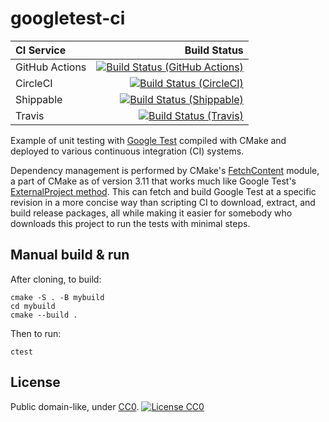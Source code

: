 # googletest-ci
 

| **CI Service** | Build Status |
|:---------------|-------------:|
| GitHub Actions | [![Build Status (GitHub Actions)](https://github.com/GHF/googletest-ci/workflows/CMake%20Tests/badge.svg)](https://github.com/GHF/googletest-ci/actions?query=workflow%3A"CMake%20Tests") |
| CircleCI | [![Build Status (CircleCI)](https://circleci.com/gh/GHF/googletest-ci.svg?style=svg)](https://circleci.com/gh/GHF/googletest-ci) |
| Shippable | [![Build Status (Shippable)](https://api.shippable.com/projects/58cd9b7935d7240600ba0471/badge?branch=dev)](https://app.shippable.com/github/GHF/googletest-ci) |
| Travis | [![Build Status (Travis)](https://travis-ci.org/GHF/googletest-ci.svg?branch=dev)](https://travis-ci.org/GHF/googletest-ci) |

Example of unit testing with [Google Test](https://code.google.com/p/googletest)
compiled with CMake and deployed to various continuous integration (CI) systems.

Dependency management is performed by CMake's
[FetchContent](https://cmake.org/cmake/help/latest/module/FetchContent.html)
module, a part of CMake as of version 3.11 that works much like Google Test's
[ExternalProject method](https://github.com/google/googletest/blob/v1.8.x/googletest/README.md#incorporating-into-an-existing-cmake-project).
This can fetch and build Google Test at a specific revision in a more concise
way than scripting CI to download, extract, and build release packages, all
while making it easier for somebody who downloads this project to run the tests
with minimal steps.

## Manual build & run

After cloning, to build:

```
cmake -S . -B mybuild
cd mybuild
cmake --build .
```

Then to run:

```
ctest
```

## License

Public domain-like, under [CC0](https://creativecommons.org/publicdomain/zero/1.0/). [![License CC0](https://img.shields.io/badge/license-CC0-blue.svg)](https://creativecommons.org/publicdomain/zero/1.0/)
